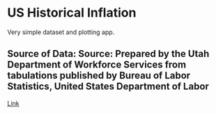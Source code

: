 #  US Historical Inflation

Very simple dataset and plotting app. 

## Source of Data: Source: Prepared by the Utah Department of Workforce Services from tabulations published by Bureau of Labor Statistics, United States Department of Labor
[Link](https://jobs.utah.gov/wi/data/library/wages/uscpihistory.html) 




